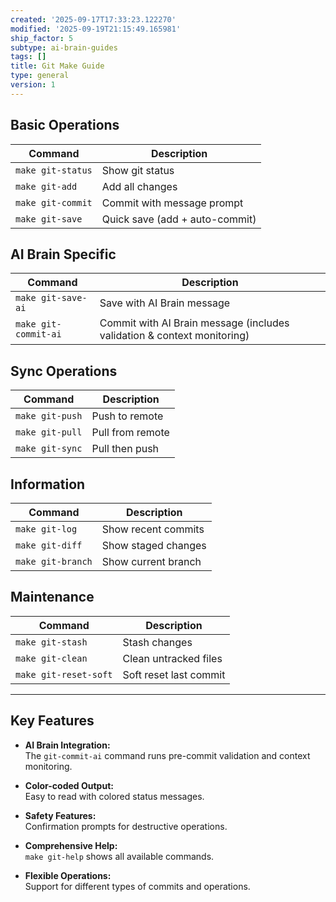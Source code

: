 ```yaml
---
created: '2025-09-17T17:33:23.122270'
modified: '2025-09-19T21:15:49.165981'
ship_factor: 5
subtype: ai-brain-guides
tags: []
title: Git Make Guide
type: general
version: 1
---
```


## Basic Operations

| Command           | Description                        |
|-------------------|------------------------------------|
| `make git-status` | Show git status                    |
| `make git-add`    | Add all changes                    |
| `make git-commit` | Commit with message prompt         |
| `make git-save`   | Quick save (add + auto-commit)     |

## AI Brain Specific

| Command               | Description                                                                 |
|-----------------------|-----------------------------------------------------------------------------|
| `make git-save-ai`    | Save with AI Brain message                                                  |
| `make git-commit-ai`  | Commit with AI Brain message (includes validation & context monitoring)      |

## Sync Operations

| Command         | Description         |
|-----------------|---------------------|
| `make git-push` | Push to remote      |
| `make git-pull` | Pull from remote    |
| `make git-sync` | Pull then push      |

## Information

| Command           | Description             |
|-------------------|------------------------|
| `make git-log`    | Show recent commits    |
| `make git-diff`   | Show staged changes    |
| `make git-branch` | Show current branch    |

## Maintenance

| Command               | Description                |
|-----------------------|---------------------------|
| `make git-stash`      | Stash changes             |
| `make git-clean`      | Clean untracked files     |
| `make git-reset-soft` | Soft reset last commit    |

---

## Key Features

- **AI Brain Integration:**  
  The `git-commit-ai` command runs pre-commit validation and context monitoring.

- **Color-coded Output:**  
  Easy to read with colored status messages.

- **Safety Features:**  
  Confirmation prompts for destructive operations.

- **Comprehensive Help:**  
  `make git-help` shows all available commands.

- **Flexible Operations:**  
  Support for different types of commits and operations.